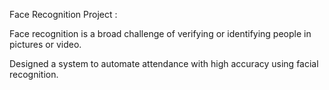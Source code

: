 Face Recognition Project : 

Face recognition is a broad challenge of verifying or identifying people in pictures or video.

Designed a system to automate attendance with high accuracy using facial recognition.

